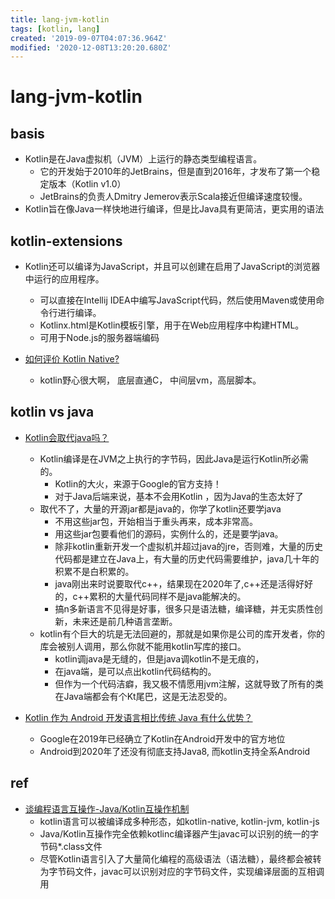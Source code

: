 ```yaml
---
title: lang-jvm-kotlin
tags: [kotlin, lang]
created: '2019-09-07T04:07:36.964Z'
modified: '2020-12-08T13:20:20.680Z'
---
```


# lang-jvm-kotlin

## basis

- Kotlin是在Java虚拟机（JVM）上运行的静态类型编程语言。
  - 它的开发始于2010年的JetBrains，但是直到2016年，才发布了第一个稳定版本（Kotlin v1.0）
  - JetBrains的负责人Dmitry Jemerov表示Scala接近但编译速度较慢。
- Kotlin旨在像Java一样快地进行编译，但是比Java具有更简洁，更实用的语法

## kotlin-extensions

- Kotlin还可以编译为JavaScript，并且可以创建在启用了JavaScript的浏览器中运行的应用程序。
  - 可以直接在Intellij IDEA中编写JavaScript代码，然后使用Maven或使用命令行进行编译。
  - Kotlinx.html是Kotlin模板引擎，用于在Web应用程序中构建HTML。
  - 可用于Node.js的服务器端编码

- [如何评价 Kotlin Native?](https://www.zhihu.com/question/58044077/answers/updated)
  - kotlin野心很大啊， 底层直通C， 中间层vm，高层脚本。

## kotlin vs java

- [Kotlin会取代java吗？](https://www.zhihu.com/question/299244850/answers/updated)
  - Kotlin编译是在JVM之上执行的字节码，因此Java是运行Kotlin所必需的。
    - Kotlin的大火，来源于Google的官方支持！
    - 对于Java后端来说，基本不会用Kotlin ，因为Java的生态太好了
  - 取代不了，大量的开源jar都是java的，你学了kotlin还要学java
    - 不用这些jar包，开始相当于重头再来，成本非常高。
    - 用这些jar包要看他们的源码，实例什么的，还是要学java。
    - 除非kotlin重新开发一个虚拟机并超过java的jre，否则难，大量的历史代码都是建立在Java上，有大量的历史代码需要维护，java几十年的积累不是白积累的。
    - java刚出来时说要取代c++，结果现在2020年了,c++还是活得好好的，c++累积的大量代码同样不是java能解决的。
    - 搞n多新语言不见得是好事，很多只是语法糖，编译糖，并无实质性创新，未来还是前几种语言垄断。
  - kotlin有个巨大的坑是无法回避的，那就是如果你是公司的库开发者，你的库会被别人调用，那么你就不能用kotlin写库的接口。
    - kotlin调java是无缝的，但是java调kotlin不是无痕的，
    - 在java端，是可以点出kotlin代码结构的。
    - 但作为一个代码洁癖，我又极不情愿用jvm注解，这就导致了所有的类在Java端都会有个Kt尾巴，这是无法忍受的。

- [Kotlin 作为 Android 开发语言相比传统 Java 有什么优势？](https://www.zhihu.com/question/37288009/answers/updated)
  - Google在2019年已经确立了Kotlin在Android开发中的官方地位
  - Android到2020年了还没有彻底支持Java8, 而kotlin支持全系Android

## ref

- [谈编程语言互操作-Java/Kotlin互操作机制](https://zhuanlan.zhihu.com/p/299669161)
  - kotlin语言可以被编译成多种形态，如kotlin-native, kotlin-jvm, kotlin-js
  - Java/Kotlin互操作完全依赖kotlinc编译器产生javac可以识别的统一的字节码*.class文件
  - 尽管Kotlin语言引入了大量简化编程的高级语法（语法糖），最终都会被转为字节码文件，javac可以识别对应的字节码文件，实现编译层面的互相调用
